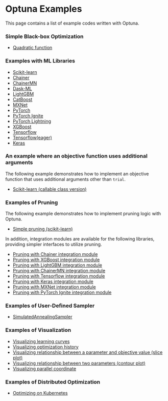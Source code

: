 Optuna Examples
================

This page contains a list of example codes written with Optuna.

### Simple Black-box Optimization

* [Quadratic function](./quadratic_simple.py)

### Examples with ML Libraries

* [Scikit-learn](./sklearn_simple.py)
* [Chainer](./chainer_simple.py)
* [ChainerMN](./chainermn_simple.py)
* [Dask-ML](./dask_ml_simple.py)
* [LightGBM](./lightgbm_simple.py)
* [CatBoost](./catboost_simple.py)
* [MXNet](./mxnet_simple.py)
* [PyTorch](./pytorch_simple.py)
* [PyTorch Ignite](./pytorch_ignite_simple.py)
* [PyTorch Lightning](./pytorch_lightning_simple.py)
* [XGBoost](./xgboost_simple.py)
* [Tensorflow](./tensorflow_estimator_simple.py)
* [Tensorflow(eager)](./tensorflow_eager_simple.py)
* [Keras](./keras_simple.py)

### An example where an objective function uses additional arguments

The following example demonstrates how to implement an objective function that uses additional arguments other than `trial`.
* [Scikit-learn (callable class version)](./sklearn_additional_args.py)

### Examples of Pruning

The following example demonstrates how to implement pruning logic with Optuna.

* [Simple pruning (scikit-learn)](./pruning/simple.py)

In addition, integration modules are available for the following libraries, providing simpler interfaces to utilize pruning.

* [Pruning with Chainer integration module](./pruning/chainer_integration.py)
* [Pruning with XGBoost integration module](./pruning/xgboost_integration.py)
* [Pruning with LightGBM integration module](./pruning/lightgbm_integration.py)
* [Pruning with ChainerMN integration module](./pruning/chainermn_integration.py)
* [Pruning with Tensorflow integration module](./pruning/tensorflow_estimator_integration.py)
* [Pruning with Keras integration module](./pruning/keras_integration.py)
* [Pruning with MXNet integration module](./pruning/mxnet_integration.py)
* [Pruning with PyTorch Ignite integration module](./pytorch_ignite_simple.py)

### Examples of User-Defined Sampler

* [SimulatedAnnealingSampler](./samplers/simulated_annealing_sampler.py)

### Examples of Visualization

* [Visualizing learning curves](https://nbviewer.jupyter.org/github/pfnet/optuna/blob/master/examples/visualization/plot_intermediate_values.ipynb)
* [Visualizing optimization history](https://nbviewer.jupyter.org/github/pfnet/optuna/blob/master/examples/visualization/plot_optimization_history.ipynb)
* [Visualizing relationship between a parameter and objective value (slice plot)](https://nbviewer.jupyter.org/github/pfnet/optuna/blob/master/examples/visualization/plot_slice.ipynb)
* [Visualizing relationship between two parameters (contour plot)](https://nbviewer.jupyter.org/github/pfnet/optuna/blob/master/examples/visualization/plot_contour.ipynb)
* [Visualizing parallel coordinate](https://nbviewer.jupyter.org/github/pfnet/optuna/blob/master/examples/visualization/plot_parallel_coordinate.ipynb)


### Examples of Distributed Optimization

* [Optimizing on Kubernetes](./distributed/kubernetes/README.md)
